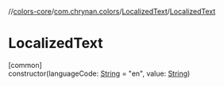 //[colors-core](../../../index.md)/[com.chrynan.colors](../index.md)/[LocalizedText](index.md)/[LocalizedText](-localized-text.md)

# LocalizedText

[common]\
constructor(languageCode: [String](https://kotlinlang.org/api/latest/jvm/stdlib/kotlin/-string/index.html) = &quot;en&quot;, value: [String](https://kotlinlang.org/api/latest/jvm/stdlib/kotlin/-string/index.html))
